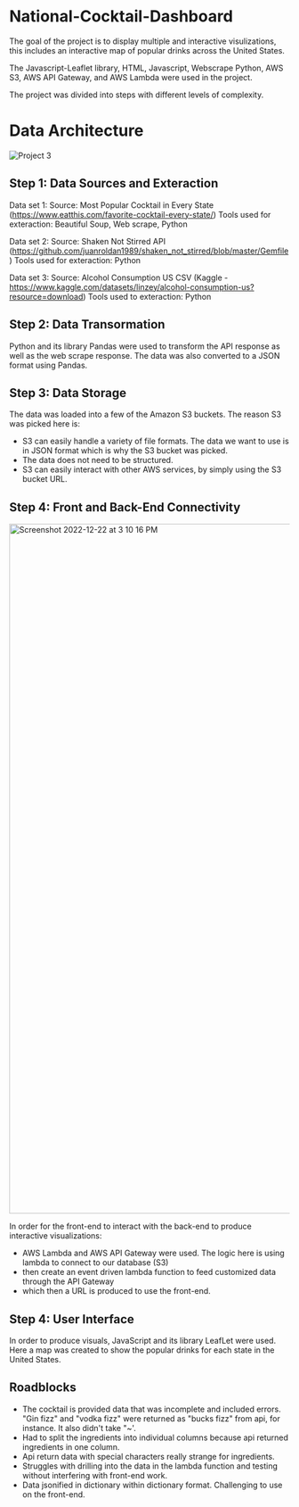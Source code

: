 # National-Cocktail-Dashboard

The goal of the project is to display multiple and interactive visulizations, this includes an interactive map of popular drinks across the United States.

The Javascript-Leaflet library, HTML, Javascript, Webscrape Python, AWS S3, AWS API Gateway, and AWS Lambda were used in the project.

The project was divided into steps with different levels of complexity.

# Data Architecture
![Project 3](https://user-images.githubusercontent.com/111074755/209232254-7a81423a-5382-4bc9-8a1c-b76e90633057.png)

## Step 1: Data Sources and Exteraction 

Data set 1: Source: Most Popular Cocktail in Every State (https://www.eatthis.com/favorite-cocktail-every-state/) 
Tools used for exteraction: Beautiful Soup, Web scrape, Python

Data set 2: Source: Shaken Not Stirred API (https://github.com/juanroldan1989/shaken_not_stirred/blob/master/Gemfile)
Tools used for exteraction: Python

Data set 3: Source: Alcohol Consumption US CSV (Kaggle - https://www.kaggle.com/datasets/linzey/alcohol-consumption-us?resource=download)
Tools used to exteraction: Python

## Step 2: Data Transormation

Python and its library Pandas were used to transform the API response as well as the web scrape response. The data was also converted to a JSON format using Pandas. 

## Step 3: Data Storage

The data was loaded into a few of the Amazon S3 buckets. The reason S3 was picked here is:
- S3 can easily handle a variety of file formats. The data we want to use is in JSON format which is why the S3 bucket was picked.
- The data does not need to be structured.
- S3 can easily interact with other AWS services, by simply using the S3 bucket URL.

## Step 4: Front and Back-End Connectivity 

<img width="1237" alt="Screenshot 2022-12-22 at 3 10 16 PM" src="https://user-images.githubusercontent.com/37047605/209251199-105f4e8e-398e-4c2c-a6cc-6d222a06afcc.png">

In order for the front-end to interact with the back-end to produce interactive visualizations:
- AWS Lambda and AWS API Gateway were used. The logic here is using lambda to connect to our database (S3) 
- then create an event driven lambda function to feed customized data through the API Gateway 
- which then a URL is produced to use the front-end.

## Step 4: User Interface

In order to produce visuals, JavaScript and its library LeafLet were used. Here a map was created to show the popular drinks for each state in the United States. 

## Roadblocks
* The cocktail is provided data that was incomplete and included errors. "Gin fizz" and "vodka fizz" were returned as "bucks fizz" from api, for instance. It also didn't take "~'. 
* Had to split the ingredients into individual columns because api returned ingredients in one column. 
* Api return data with special characters really strange for ingredients. 
* Struggles with drilling into the data in the lambda function and testing without interfering with front-end work.
* Data jsonified in dictionary within dictionary format. Challenging to use on the front-end.
